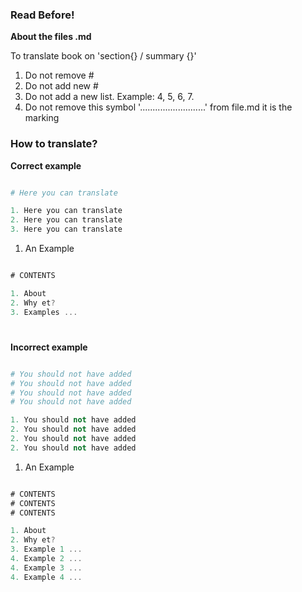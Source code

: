 ### Read Before! 

__About the files .md__

To translate book on 'section{} / summary {}'
1. Do not remove # 
2. Do not add new # 
3. Do not add a new list. Example: 4, 5, 6, 7.
4. Do not remove this symbol '..........................' from file.md it is the marking

### How to translate?

**Correct example**

```python

# Here you can translate

1. Here you can translate
2. Here you can translate
3. Here you can translate

``` 


1. An Example

```javascript

# CONTENTS

1. About
2. Why et?
3. Examples ... 

``` 

#

**Incorrect example**

```python

# You should not have added
# You should not have added
# You should not have added
# You should not have added

1. You should not have added
2. You should not have added
2. You should not have added
2. You should not have added

``` 


1. An Example

```javascript

# CONTENTS
# CONTENTS
# CONTENTS

1. About
2. Why et?
3. Example 1 ... 
4. Example 2 ... 
4. Example 3 ... 
4. Example 4 ... 

``` 


